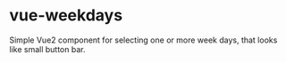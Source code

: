 # vue-weekdays
Simple Vue2 component for selecting one or more week days, that looks like small button bar.
